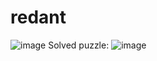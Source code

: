 # redant
![image](https://user-images.githubusercontent.com/65714677/116353278-192b1c00-a814-11eb-98c7-887bbbc105ee.png)
Solved puzzle:
![image](https://user-images.githubusercontent.com/65714677/116353658-cef66a80-a814-11eb-9de4-619e3af99b07.png)

